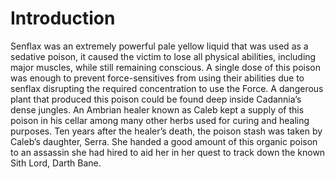 # Introduction

Senflax was an extremely powerful pale yellow liquid that was used as a sedative poison, it caused the victim to lose all physical abilities, including major muscles, while still remaining conscious.
A single dose of this poison was enough to prevent force-sensitives from using their abilities due to senflax disrupting the required concentration to use the Force.
A dangerous plant that produced this poison could be found deep inside Cadannia’s dense jungles.
An Ambrian healer known as Caleb kept a supply of this poison in his cellar among many other herbs used for curing and healing purposes.
Ten years after the healer’s death, the poison stash was taken by Caleb’s daughter, Serra.
She handed a good amount of this organic poison to an assassin she had hired to aid her in her quest to track down the known Sith Lord, Darth Bane.
